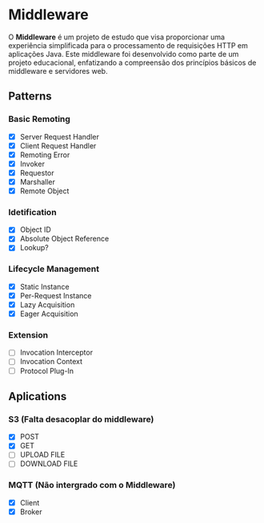 # Middleware
O **Middleware** é um projeto de estudo que visa proporcionar uma experiência simplificada para o processamento de requisições HTTP em aplicações Java. Este middleware foi desenvolvido como parte de um projeto educacional, enfatizando a compreensão dos princípios básicos de middleware e servidores web.

## Patterns

### Basic Remoting 
- [x] Server Request Handler
- [x] Client Request Handler 
- [x] Remoting Error
- [x] Invoker 
- [x] Requestor
- [x] Marshaller 
- [x] Remote Object 

### Idetification
- [x] Object ID
- [x] Absolute Object Reference
- [x] Lookup?

### Lifecycle Management
- [x] Static Instance
- [x] Per-Request Instance
- [x] Lazy Acquisition
- [x] Eager Acquisition

### Extension
- [ ] Invocation Interceptor
- [ ] Invocation Context
- [ ] Protocol Plug-In

## Aplications

### S3 (Falta desacoplar do middleware)
- [X] POST
- [X] GET
- [ ] UPLOAD FILE
- [ ] DOWNLOAD FILE

### MQTT (Não intergrado com o Middleware)
- [X] Client
- [X] Broker
